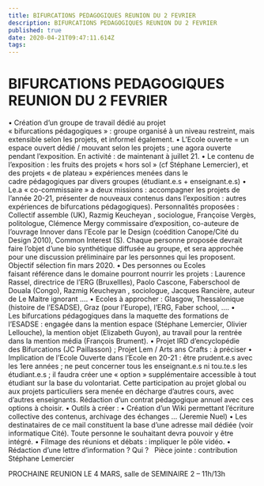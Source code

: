 ```yaml
---
title: BIFURCATIONS PEDAGOGIQUES REUNION DU 2 FEVRIER
description: BIFURCATIONS PEDAGOGIQUES REUNION DU 2 FEVRIER
published: true
date: 2020-04-21T09:47:11.614Z
tags: 
---
```


# BIFURCATIONS PEDAGOGIQUES REUNION DU 2 FEVRIER

• Création d’un groupe de travail dédié au projet « bifurcations pédagogiques » : groupe organisé à un niveau restreint, mais extensible selon les projets, et informel également.
• L’Ecole ouverte = un espace ouvert dédié / mouvant selon les projets ; une agora ouverte pendant l’exposition. En activité : de maintenant à juillet 21.
• Le contenu de l’exposition : les fruits des projets « hors sol » (cf Stéphane Lemercier), et des projets « de plateau » expériences menées dans le cadre pédagogiques par divers groupes (étudiant.e.s + enseignant.e.s)
• Le.a « co-commissaire » a deux missions : accompagner les projets de l’année 20-21, présenter de nouveaux contenus dans l’exposition : autres expériences de bifurcations pédagogiques). Personnalités proposées :
Collectif assemble (UK), Razmig Keucheyan , sociologue, Françoise Vergès, politologue, Clémence Mergy commissaire d’exposition, co-auteure de l’ouvrage Innover dans l’Ecole par le Design (coédition Canope/Cité du Design 2010), Common Interest (S). Chaque personne proposée devrait faire l’objet d’une bio synthétique diffusée au groupe, et sera approchée pour une discussion préliminaire par les personnes qui les proposent. Objectif sélection fin mars 2020.
    • Des personnes ou Ecoles faisant référence dans le domaine pourront nourrir les projets :
Laurence Rassel, directrice de l’ERG (Bruxellles), Paolo Cascone, Faberschool de Douala (Congo), Razmig Keucheyan , sociologue, Jacques Rancière, auteur de Le Maitre ignorant ….
    • Ecoles à approcher : Glasgow, Thessalonique (histoire de l’ESADSE), Graz (pour l’Europe), l’ERG, Faber school, ….
    • Les bifurcations pédagogiques dans la maquette des formations de l’ESADSE : engagée dans la mention espace (Stéphane Lemercier, Olivier Lellouche), la mention objet (Elizabeth Guyon), au travail pour la rentrée dans la mention média (François Brument).
    • Projet IRD d’encyclopédie des Bifurcations (JC Paillasson) ; Projet Lem / Arts ans Crafts : à préciser
    • Implication de l’Ecole Ouverte dans l’Ecole en 20-21 : être prudent.e.s avec les 1ere années ; ne peut concerner tous les enseignant.e.s ni tou.te.s les étudiant.e.s ; il faudra créer une « option » supplémentaire accessible à tout étudiant sur la base du volontariat. Cette participation au projet global ou aux projets particuliers sera menée en décharge d’autres cours, avec d’autres enseignants. Rédaction d’un contrat pédagogique annuel avec ces options à choisir.
    • Outils à créer :
    • Création d’un Wiki permettant l’écriture collective des contenus, archivage des échanges … (Jeremie Nuel)
    • Les destinataires de ce mail constituent la base d’une adresse mail dédiée (voir informatique Cité). Toute personne le souhaitant devra pouvoir y être intégré.
    • Filmage des réunions et débats : impliquer le pôle vidéo.
    • Rédaction d’une lettre d’information ? Qui ?
 
Pièce jointe : contribution Stéphane Lemercier

PROCHAINE REUNION LE 4 MARS, salle de SEMINAIRE 2 – 11h/13h

